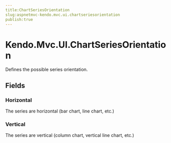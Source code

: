 ```yaml
---
title:ChartSeriesOrientation
slug:aspnetmvc-kendo.mvc.ui.chartseriesorientation
publish:true
---
```


# Kendo.Mvc.UI.ChartSeriesOrientation

Defines the possible series orientation.

## Fields

### Horizontal
The series are horizontal (bar chart, line chart, etc.)

### Vertical
The series are vertical (column chart, vertical line chart, etc.)